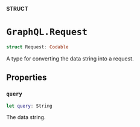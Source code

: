 **STRUCT**

# `GraphQL.Request`

```swift
struct Request: Codable
```

A type for converting the data string into a request.

## Properties
### `query`

```swift
let query: String
```

The data string.
